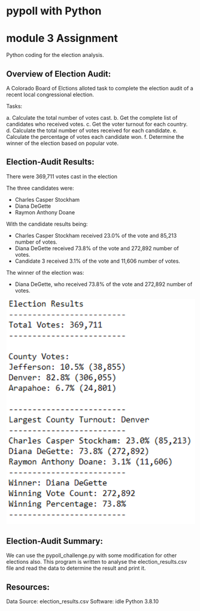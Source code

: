 # pypoll with Python
# module 3 Assignment

Python coding for the election analysis. 

## Overview of Election Audit:

A Colorado Board of Elctions alloted task to complete the election audit of a recent local congressional election. 

Tasks:

a. Calculate the total number of votes cast.
b. Get the complete list of candidates who received votes.
c. Get the voter turnout for each country.  
d. Calculate the total number of votes received for each candidate. 
e. Calculate the percentage of votes each candidate won. 
f. Determine the winner of the election based on popular vote.   


## Election-Audit Results:


There were 369,711 votes cast in the election

The three candidates were:

- Charles Casper Stockham
- Diana DeGette
- Raymon Anthony Doane

With the candidate results being:

- Charles Casper Stockham received 23.0% of the vote and 85,213 number of votes.
- Diana DeGette received 73.8% of the vote and 272,892 number of votes.
- Candidate 3 received 3.1% of the vote and 11,606 number of votes.

The winner of the election was:

- Diana DeGette, who received 73.8% of the vote and 272,892 number of votes.

<img width="539" src="https://github.com/gyanwaliElizaa/Bootcamp-UTA-VIRT-DATA-PT-04-2021-U-B-MW/blob/main/Pypoll-03/result.PNG">



## Election-Audit Summary: 

We can use the pypoll_challenge.py with some modification for other elections also. This program is written to analyse the election_results.csv file and read the data to determine the result and print it. 

## Resources: 

Data Source: election_results.csv
Software: idle Python 3.8.10
